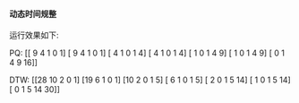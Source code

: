#### 动态时间规整 

运行效果如下: 

PQ:
	[[ 9  4  1  0  1]
	 [ 9  4  1  0  1]
	 [ 4  1  0  1  4]
	 [ 4  1  0  1  4]
	 [ 1  0  1  4  9]
	 [ 1  0  1  4  9]
	 [ 0  1  4  9 16]]

DTW:
	[[28 10  2  0  1]
	 [19  6  1  0  1]
	 [10  2  0  1  5]
	 [ 6  1  0  1  5]
	 [ 2  0  1  5 14]
	 [ 1  0  1  5 14]
	 [ 0  1  5 14 30]]